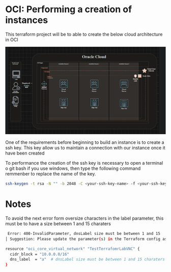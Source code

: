 # OCI: Performing a creation of instances
This terraform project will be to able to create the below cloud architecture in OCI

![alt text](Oci_instances.png)




One of the requirements before beginning to build an instance is to create a ssh key. This key allow us to maintain a connection with our instance once it have been created

To performance the creation of the ssh key is necessary to open a terminal o git bash if you use windows, then type the following command
remmenber to replace the name of the key.

```sh
ssh-keygen -t rsa -N "" -b 2048 -C <your-ssh-key-name> -f <your-ssh-key-name>
```

# Notes

To avoid the next error form oversize characters in the label parameter, this must be to have a size between 1 and 15 charaters

```sh 
 Error: 400-InvalidParameter, dnsLabel size must be between 1 and 15
│ Suggestion: Please update the parameter(s) in the Terraform config as per error message dnsLabel size must be between 1 and 15
```

```sh
resource "oci_core_virtual_network" "TestTerrafomrLabVNC" {
  cidr_block = "10.0.0.0/16"
  dns_label  = "a"  # dnsLabel size must be between 1 and 15 charaters
}
```
